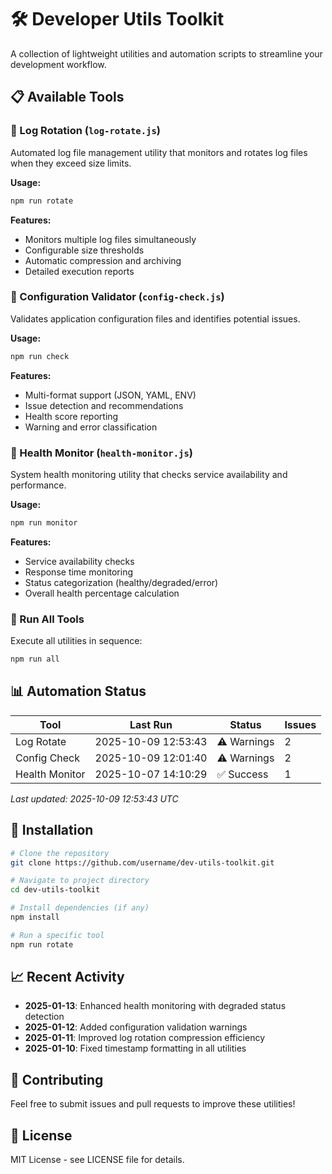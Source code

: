 # 🛠️ Developer Utils Toolkit

A collection of lightweight utilities and automation scripts to streamline your development workflow.

## 📋 Available Tools

### 🔄 Log Rotation (`log-rotate.js`)
Automated log file management utility that monitors and rotates log files when they exceed size limits.

**Usage:**
```bash
npm run rotate
```

**Features:**
- Monitors multiple log files simultaneously
- Configurable size thresholds
- Automatic compression and archiving
- Detailed execution reports

### 🔧 Configuration Validator (`config-check.js`)
Validates application configuration files and identifies potential issues.

**Usage:**
```bash
npm run check
```

**Features:**
- Multi-format support (JSON, YAML, ENV)
- Issue detection and recommendations
- Health score reporting
- Warning and error classification

### 🏥 Health Monitor (`health-monitor.js`)
System health monitoring utility that checks service availability and performance.

**Usage:**
```bash
npm run monitor
```

**Features:**
- Service availability checks
- Response time monitoring
- Status categorization (healthy/degraded/error)
- Overall health percentage calculation

### 🚀 Run All Tools
Execute all utilities in sequence:

```bash
npm run all
```

## 📊 Automation Status

| Tool | Last Run | Status | Issues |
|------|----------|--------|--------|
| Log Rotate | 2025-10-09 12:53:43 | ⚠️ Warnings | 2 |
| Config Check | 2025-10-09 12:01:40 | ⚠️ Warnings | 2 |
| Health Monitor | 2025-10-07 14:10:29 | ✅ Success | 1 |

*Last updated: 2025-10-09 12:53:43 UTC*

## 🔧 Installation

```bash
# Clone the repository
git clone https://github.com/username/dev-utils-toolkit.git

# Navigate to project directory
cd dev-utils-toolkit

# Install dependencies (if any)
npm install

# Run a specific tool
npm run rotate
```

## 📈 Recent Activity

- **2025-01-13**: Enhanced health monitoring with degraded status detection
- **2025-01-12**: Added configuration validation warnings
- **2025-01-11**: Improved log rotation compression efficiency
- **2025-01-10**: Fixed timestamp formatting in all utilities

## 🤝 Contributing

Feel free to submit issues and pull requests to improve these utilities!

## 📄 License

MIT License - see LICENSE file for details.
